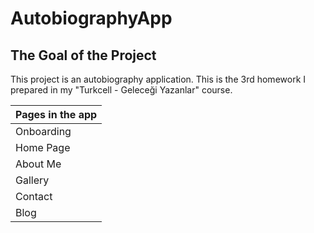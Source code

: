 # AutobiographyApp

The Goal of the Project
-------------

<p>
This project is an autobiography application. This is the 3rd homework I prepared in my "Turkcell - Geleceği Yazanlar" course.
  
| Pages in the app
| --------- |
|  Onboarding  |
|  Home Page   |
|  About Me    | 
|  Gallery     |
|  Contact     |
|  Blog        | 

